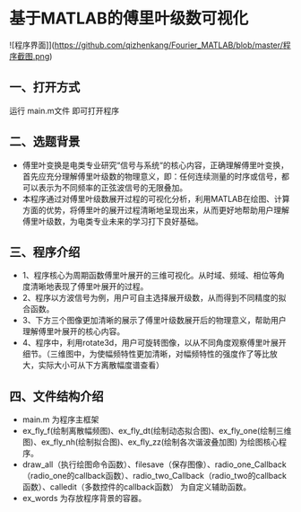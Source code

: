 # 基于MATLAB的傅里叶级数可视化

![程序界面]](https://github.com/qizhenkang/Fourier_MATLAB/blob/master/程序截图.png)

## 一、打开方式
运行 main.m文件 即可打开程序

## 二、选题背景
* 傅里叶变换是电类专业研究“信号与系统“的核心内容，正确理解傅里叶变换，首先应充分理解傅里叶级数的物理意义，即：任何连续测量的时序或信号，都可以表示为不同频率的正弦波信号的无限叠加。
* 本程序通过对傅里叶级数展开过程的可视化分析，利用MATLAB在绘图、计算方面的优势，将傅里叶的展开过程清晰地呈现出来，从而更好地帮助用户理解傅里叶级数，为电类专业未来的学习打下良好基础。


## 三、程序介绍
* 1、程序核心为周期函数傅里叶展开的三维可视化。从时域、频域、相位等角度清晰地表现了傅里叶展开的过程。
* 2、程序以方波信号为例，用户可自主选择展开级数，从而得到不同精度的拟合函数。
* 3、下方三个图像更加清晰的展示了傅里叶级数展开后的物理意义，帮助用户理解傅里叶展开的核心内容。
* 4、程序中，利用rotate3d，用户可旋转图像，以从不同角度观察傅里叶展开细节。（三维图中，为使幅频特性更加清晰，对幅频特性的强度作了等比放大，实际大小可从下方离散幅度谱查看）

## 四、文件结构介绍
* main.m 为程序主框架
* ex_fly_f(绘制离散幅频图)、ex_fly_dt(绘制动态拟合图)、ex_fly_one(绘制三维图)、ex_fly_nh(绘制拟合图)、ex_fly_zz(绘制各次谐波叠加图) 为绘图核心程序。
* draw_all（执行绘图命令函数）、filesave（保存图像）、radio_one_Callback（radio_one的callback函数）、radio_two_Callback（radio_two的callback函数）、calledit（多数控件的callback函数） 为自定义辅助函数。
* ex_words 为存放程序背景的容器。


 
